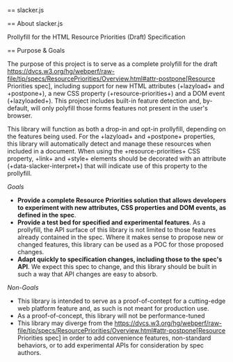 == slacker.js

== About slacker.js

Prollyfill for the HTML Resource Priorities (Draft) Specification

== Purpose & Goals

The purpose of this project is to serve as a complete prolyfill for the draft https://dvcs.w3.org/hg/webperf/raw-file/tip/specs/ResourcePriorities/Overview.html#attr-postpone[Resource Priorities spec], including support for new HTML attributes (+lazyload+ and +postpone+), a new CSS property (+resource-priorities+) and a DOM event (+lazyloaded+). This project includes built-in feature detection and, by-default, will only polyfill those forms features not present in the user's browser. 

This library will function as both a drop-in and opt-in prollyfill, depending on the features being used. For the +lazyload+ and +postpone+ properties, this library will automatically detect and manage these resources when included in a document. When using the +resource-priorities+ CSS property, +link+ and +style+ elements should be decorated with an attribute (+data-slacker-interpret+) that will indicate use of this property to the prollyfill.

*Goals*

- **Provide a complete Resource Priorities solution that allows developers to experiment with new attributes, CSS properties and DOM events, as defined in the spec**.
- **Provide a test bed for specified and experimental features**. As a prollyfill, the API surface of this library is not limited to those features already contained in the spec. Where it makes sense to propose new or changed features, this library can be used as a POC for those proposed changes.
- **Adapt quickly to specification changes, including those to the spec's API**. We expect this spec to change, and this library should be built in such a way that API changes are easy to absorb.

*Non-Goals*

- This library is intended to serve as a proof-of-contept for a cutting-edge web platform feature and, as such is not meant for production use. 
- As a proof-of-concept, this library will not be performance-tuned
- This library may diverge from the https://dvcs.w3.org/hg/webperf/raw-file/tip/specs/ResourcePriorities/Overview.html#attr-postpone[Resource Priorities spec] in order to add convenience features, non-standard behaviors, or to add experimental APIs for consideration by spec authors.
